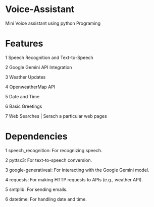 # Voice-Assistant
Mini Voice assistant using python Programing 


# Features 
1 Speech Recognition and Text-to-Speech

2 Google Gemini API Integration

3 Weather Updates 

4 OpenweatherMap API

5 Date and Time 

6 Basic Greetings 

7 Web Searches | Serach a particular web pages 

# Dependencies
1 speech_recognition: For recognizing speech.

2 pyttsx3: For text-to-speech conversion.

3 google-generativeai: For interacting with the Google Gemini model.

4 requests: For making HTTP requests to APIs (e.g., weather API).

5 smtplib: For sending emails.

6 datetime: For handling date and time.
